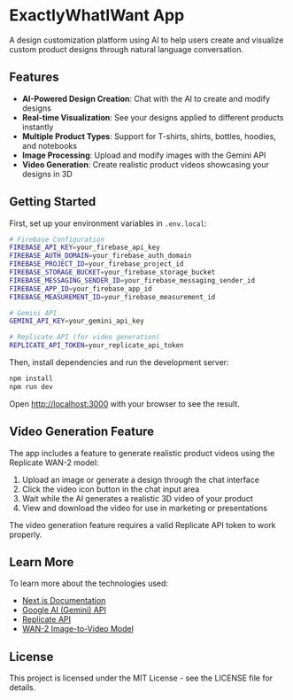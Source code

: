 # ExactlyWhatIWant App

A design customization platform using AI to help users create and visualize custom product designs through natural language conversation.

## Features

- **AI-Powered Design Creation**: Chat with the AI to create and modify designs
- **Real-time Visualization**: See your designs applied to different products instantly
- **Multiple Product Types**: Support for T-shirts, shirts, bottles, hoodies, and notebooks
- **Image Processing**: Upload and modify images with the Gemini API
- **Video Generation**: Create realistic product videos showcasing your designs in 3D

## Getting Started

First, set up your environment variables in `.env.local`:

```bash
# Firebase Configuration
FIREBASE_API_KEY=your_firebase_api_key
FIREBASE_AUTH_DOMAIN=your_firebase_auth_domain
FIREBASE_PROJECT_ID=your_firebase_project_id
FIREBASE_STORAGE_BUCKET=your_firebase_storage_bucket
FIREBASE_MESSAGING_SENDER_ID=your_firebase_messaging_sender_id
FIREBASE_APP_ID=your_firebase_app_id
FIREBASE_MEASUREMENT_ID=your_firebase_measurement_id

# Gemini API
GEMINI_API_KEY=your_gemini_api_key

# Replicate API (for video generation)
REPLICATE_API_TOKEN=your_replicate_api_token
```

Then, install dependencies and run the development server:

```bash
npm install
npm run dev
```

Open [http://localhost:3000](http://localhost:3000) with your browser to see the result.

## Video Generation Feature

The app includes a feature to generate realistic product videos using the Replicate WAN-2 model:

1. Upload an image or generate a design through the chat interface
2. Click the video icon button in the chat input area
3. Wait while the AI generates a realistic 3D video of your product
4. View and download the video for use in marketing or presentations

The video generation feature requires a valid Replicate API token to work properly.

## Learn More

To learn more about the technologies used:

- [Next.js Documentation](https://nextjs.org/docs)
- [Google AI (Gemini) API](https://ai.google.dev/)
- [Replicate API](https://replicate.com/docs)
- [WAN-2 Image-to-Video Model](https://replicate.com/wavespeedai/wan-2.1-i2v-480p)

## License

This project is licensed under the MIT License - see the LICENSE file for details.
